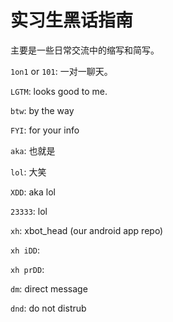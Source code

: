 # 实习生黑话指南

主要是一些日常交流中的缩写和简写。

`1on1` or `101`: 一对一聊天。

`LGTM`: looks good to me.

`btw`: by the way

`FYI`: for your info

`aka`: 也就是

`lol`: 大笑

`XDD`: aka lol

`23333`: lol

`xh`: xbot_head (our android app repo)

`xh iDD`: 

`xh prDD`:

`dm`: direct message

`dnd`: do not distrub



